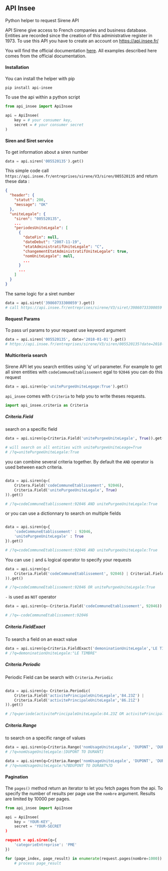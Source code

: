 ## API Insee

Python helper to request Sirene API

API Sirene give access to French companies and business database. Entities are recorded since the creation
of this administrative register in 1973. To use this API you have to create an account on <https://api.insee.fr/>

You will find the official documentation [here](https://api.insee.fr/catalogue/site/themes/wso2/subthemes/insee/pages/item-info.jag?name=Sirene&version=V3&provider=insee). All examples described here comes from the official documentation.


#### Installation

You can install the helper with pip

```
pip install api-insee
```

To use the api within a python script

```python
from api_insee import ApiInsee

api = ApiInsee(
    key = # your consumer key,
    secret = # your consumer secret
)
```

#### Siren and Siret service

To get information about a siren number

```python
data = api.siren('005520135').get()
```

This simple code call ```https://api.insee.fr/entreprises/sirene/V3/siren/005520135``` and return these data :

```json
{
  "header": {
    "statut": 200,
    "message": "OK"
  },
  "uniteLegale": {
    "siren": "005520135",
    ...
    "periodesUniteLegale": [
      {
        "dateFin": null,
        "dateDebut": "2007-11-19",
        "etatAdministratifUniteLegale": "C",
        "changementEtatAdministratifUniteLegale": true,
        "nomUniteLegale": null,
        ...
      }
      ...
    ]
  }
}
```

The same logic for a siret number

```python
data = api.siret('39860733300059').get()
# call https://api.insee.fr/entreprises/sirene/V3/siret/39860733300059
```

#### Request Params

To pass url params to your request use keyword argument

```python
data = api.siren('005520135', date='2018-01-01').get()
# https://api.insee.fr/entreprises/sirene/V3/siren/005520135?date=2018-01-01
```

#### Multicriteria search

Sirene API let you search entities using 'q' url parameter. For example
to get all siren entities with ```codeCommuneEtablissement``` egal to ```92046``` you can do this request

```python
data = api.siren(q='unitePurgeeUniteLegage:True').get()
```

```api_insee``` comes with ```Criteria``` to help you to write theses requests.

```python
import api_insee.criteria as Criteria
```

##### Criteria.Field

search on a specific field

```python
data = api.siren(q=Criteria.Field('unitePurgeeUniteLegale', True)).get()

# will search on all entities with unitePurgeeUniteLeage=True
# /?q=unitePurgeeUniteLegale:True
```

you can combine several criteria together. By default the ```AND``` operator
is used between each criteria.

```python

data = api.siren(q=(
    Critera.Field('codeCommuneEtablissement', 92046),
    Criteria.Field('unitePurgeeUniteLegale', True)
)).get()

# /?q=codeCommuneEtablissement:92046 AND unitePurgeeUniteLegale:True

```

or you can use a dictionnary to search on multiple fields

```python

data = api.siren(q={
    'codeCommuneEtablissement' : 92046,
    'unitePurgeeUniteLegale' : True
}).get()

# /?q=codeCommuneEtablissement:92046 AND unitePurgeeUniteLegale:True

```

You can use ```|``` and ```&``` logical operator to specify your requests

```python
data = api.siren(q=(
    Criteria.Field('codeCommuneEtablissement', 92046) | Criterial.Field('unitePurgeeUniteLegale', True)
)).get()

# /?q=codeCommuneEtablissement:92046 OR unitePurgeeUniteLegale:True
```

```-``` is used as ```NOT``` operator

```python
data = api.siren(q=-Criteria.Field('codeCommuneEtablissement', 92046)).get()

# /?q=-codeCommuneEtablissement:92046
```

##### Criteria.FieldExact

To search a field on an exact value

```python
data = api.siren(q=Criteria.FieldExact('demoninationUniteLegale','LE TIMBRE')).get()
# /?q=demoninationUniteLegale:"LE TIMBRE"
```

##### Criteria.Periodic

Periodic Field can be search with ```Criteria.Periodic```

```python

data = api.siren(q= Criteria.Periodic(
    Criteria.Field('activitePrincipaleUniteLegale','84.23Z') |
    Criteria.Field('activitePrincipaleUniteLegale','86.21Z')
)).get()

# /?q=periode(activitePrincipaleUniteLegale:84.23Z OR activitePrincipaleUniteLegale:86.21Z)
```

##### Criteria.Range

to search on a specific range of values

```python
data = api.siren(q=Criteria.Range('nomUsageUniteLegale', 'DUPONT', 'DURANT'))
# /?q=nomUsageUniteLegale:[DUPONT TO DURANT]

data = api.siren(q=Criteria.Range('nomUsageUniteLegale', 'DUPONT', 'DURANT', exclude=True))
# /?q=nomUsageUniteLegale:%7BDUPONT TO DURANT%7D
```

#### Pagination

The ```pages()``` method return an iterator to let you fetch pages from the api. To specify the number of results per page use the ```nombre``` argument. Results are limited by 10000 per pages.

```python
from api_insee import ApiInsee

api = ApiInsee(
    key = 'YOUR-KEY',
    secret = 'YOUR-SECRET
)

request = api.siren(q={
    'categorieEntreprise': 'PME'
})

for (page_index, page_result) in enumerate(request.pages(nombre=1000)):
    # process page_result
